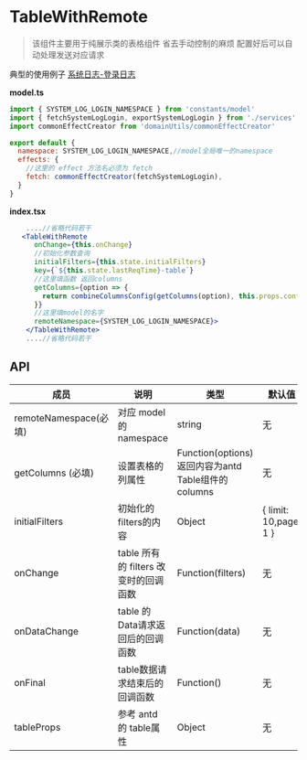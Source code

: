# TableWithRemote

> 该组件主要用于纯展示类的表格组件 省去手动控制的麻烦 配置好后可以自动处理发送对应请求

典型的使用例子 [系统日志-登录日志](../../modules/SystemLog_Login/index.tsx)

**model.ts**
```javascript
import { SYSTEM_LOG_LOGIN_NAMESPACE } from 'constants/model'
import { fetchSystemLogLogin, exportSystemLogLogin } from './services'
import commonEffectCreator from 'domainUtils/commonEffectCreator'

export default {
  namespace: SYSTEM_LOG_LOGIN_NAMESPACE,//model全局唯一的namespace
  effects: {
    //这里的 effect 方法名必须为 fetch
    fetch: commonEffectCreator(fetchSystemLogLogin),
  }
}
```

**index.tsx**

```jsx
    ....//省略代码若干
   <TableWithRemote
      onChange={this.onChange}
      //初始化参数查询
      initialFilters={this.state.initialFilters}
      key={`${this.state.lastReqTime}-table`}
      //这里填函数 返回columns
      getColumns={option => {
        return combineColumnsConfig(getColumns(option), this.props.config.columns)
      }}
      //这里填model的名字
      remoteNamespace={SYSTEM_LOG_LOGIN_NAMESPACE}>
    </TableWithRemote>
    ....//省略代码若干

```

## API

| 成员                  | 说明                                  | 类型                                                    | 默认值                |
| --------------------- | ------------------------------------- | ------------------------------------------------------- | --------------------- |
| remoteNamespace(必填) | 对应 model 的 namespace               | string                                                  | 无                    |
| getColumns (必填)     | 设置表格的列属性                      | Function(options)     返回内容为antd Table组件的columns | 无                    |
| initialFilters        | 初始化的filters的内容                 | Object                                                  | { limit: 10,page: 1 } |
| onChange              | table 所有的 filters 改变时的回调函数 | Function(filters)                                       | 无                    |
| onDataChange          | table 的 Data请求返回后的回调函数     | Function(data)                                          | 无                    |
| onFinal               | table数据请求结束后的回调函数         | Function()                                              | 无                    |
| tableProps            | 参考 antd 的 table属性                | Object                                                  | 无                    |
